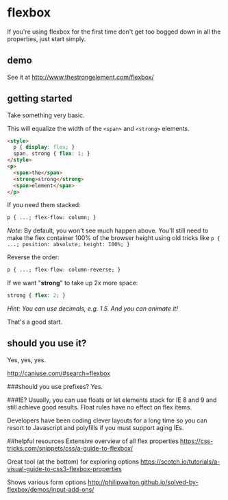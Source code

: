 # flexbox

If you're using flexbox for the first time don't get too bogged down in all the properties, just start simply.

## demo
See it at http://www.thestrongelement.com/flexbox/

## getting started

Take something very basic. 

This will equalize the width of the `<span>` and `<strong>` elements.
```html
<style>
  p { display: flex; }
  span, strong { flex: 1; }
</style>
<p>
  <span>the</span>
  <strong>strong</strong>
  <span>element</span>
</p>
```

If you need them stacked:
```css
p { ...; flex-flow: column; }
```
*Note:* By default, you won't see much happen above. You'll still need to make the flex container 100% of the browser height using old tricks like `p { ...; position: absolute; height: 100%; }`

Reverse the order:
```css
p { ...; flex-flow: column-reverse; }
```

If we want "**strong**" to take up 2x more space:
```css
strong { flex: 2; }
```
*Hint: You can use decimals, e.g. 1.5. And you can animate it!*

That's a good start. 

## should you use it?
Yes, yes, yes.

http://caniuse.com/#search=flexbox

###should you use prefixes?
Yes.

###IE?
Usually, you can use floats or let elements stack for IE 8 and 9 and still achieve good results. Float rules have no effect on flex items.

Developers have been coding clever layouts for a long time so you can resort to Javascript and polyfills if you must support aging IEs.

##helpful resources
Extensive overview of all flex properties
https://css-tricks.com/snippets/css/a-guide-to-flexbox/

Great tool (at the bottom) for exploring options 
https://scotch.io/tutorials/a-visual-guide-to-css3-flexbox-properties

Shows various form options
http://philipwalton.github.io/solved-by-flexbox/demos/input-add-ons/